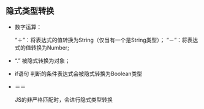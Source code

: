 ## 隐式类型转换

- 数字运算：

  “＋”：将表达式的值转换为String（仅当有一个是String类型）；
  “－”：将表达式的值转换为Number;

- “.”
  被隐式转换为对象；

- if语句
  判断的条件表达式会被隐式转换为Boolean类型

- ＝＝

  JS的非严格匹配时，会进行隐式类型转换
  